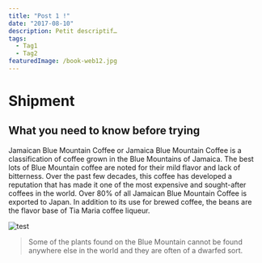 ```yaml
---
title: "Post 1 !"
date: "2017-08-10"
description: Petit descriptif…
tags:
  - Tag1
  - Tag2
featuredImage: /book-web12.jpg
---
```


# Shipment


## What you need to know before trying

Jamaican Blue Mountain Coffee or Jamaica Blue Mountain Coffee is a classification of coffee grown in the Blue Mountains of Jamaica. The best lots of Blue Mountain coffee are noted for their mild flavor and lack of bitterness. Over the past few decades, this coffee has developed a reputation that has made it one of the most expensive and sought-after coffees in the world. Over 80% of all Jamaican Blue Mountain Coffee is exported to Japan. In addition to its use for brewed coffee, the beans are the flavor base of Tia Maria coffee liqueur.

![test](/images/book-web13.jpg)

>Some of the plants found on the Blue Mountain cannot be found anywhere else in the world and they are often of a dwarfed sort.
